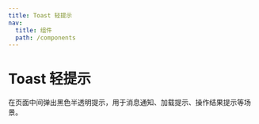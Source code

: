 ```yaml
---
title: Toast 轻提示
nav:
  title: 组件
  path: /components
---
```


# Toast 轻提示

在页面中间弹出黑色半透明提示，用于消息通知、加载提示、操作结果提示等场景。
